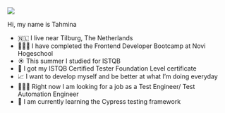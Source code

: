 
<img src="https://i.imgur.com/vS1cPn1.jpg">

 Hi, my name is Tahmina  

- 🇳🇱 I live near Tilburg, The Netherlands
- 👩🏽‍🎓 I have completed the Frontend Developer Bootcamp at Novi Hogeschool
- ☀️ This summer I studied for ISTQB
- 📜 I got my ISTQB Certified Tester Foundation Level certificate
- 📈 I want to develop myself and be better at what I’m doing everyday
- 👩🏽‍💻 Right now I am looking for a job as a Test Engineer/ Test Automation Engineer
- 🌱 I am currently learning the Cypress testing framework

<!--
**tahminahesari/tahminahesari** is a ✨ _special_ ✨ repository because its `README.md` (this file) appears on your GitHub profile.

Here are some ideas to get you started:

- 🔭 I’m currently working on ...
- 🌱 I’m currently learning 
- 👯 I’m looking to collaborate on ...
- 🤔 I’m looking for help with ...
- 💬 Ask me about ...
- 📫 How to reach me: ...
- 😄 Pronouns: ...
- ⚡ Fun fact: ...
-->
